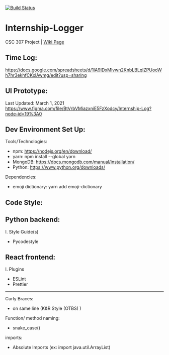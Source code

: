 [![Build Status](https://travis-ci.com/srirag-vuppala/Internship-Logger.svg?branch=main)](https://travis-ci.com/srirag-vuppala/Internship-Logger)
# Internship-Logger
CSC 307 Project | [Wiki Page](https://github.com/srirag-vuppala/Internship-Logger/wiki)  

Time Log:
---
https://docs.google.com/spreadsheets/d/1lA9IDxMlvwn2KnbLBLqlZPUooWh7hr3ekhfCKxlAwmg/edit?usp=sharing

UI Prototype:
---
Last Updated: March 1, 2021  
https://www.figma.com/file/BtVrbVMiazxniE5FzXodcy/Internship-Log?node-id=19%3A0

Dev Environment Set Up:
---
Tools/Technologies:

- npm: https://nodejs.org/en/download/
- yarn: npm install --global yarn
- MongoDB: https://docs.mongodb.com/manual/installation/  
- Python: https://www.python.org/downloads/  

Dependencies:

- emoji dictionary: yarn add emoji-dictionary

Code Style:
---
Python backend:
---
I. Style Guide(s)
- Pycodestyle 

React frontend:
---
I. Plugins
 - ESLint
 - Prettier
---
Curly Braces: 
- on same line (K&R Style (OTBS) )
<!-- end of the list -->
Function/ method naming:
- snake_case()
<!-- end of the list -->
imports:
- Absolute Imports (ex: import java.util.ArrayList)
